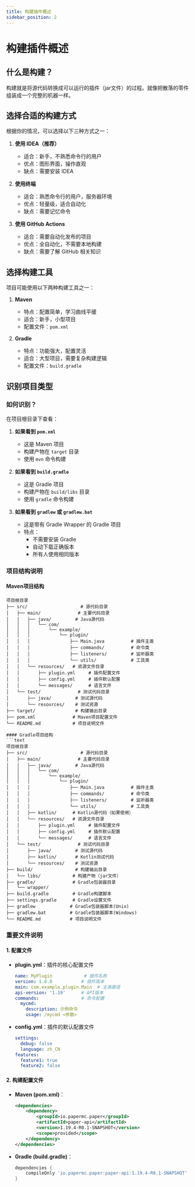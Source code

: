 ```yaml
---
title: 构建插件概述
sidebar_position: 2
---
```


# 构建插件概述

## 什么是构建？
构建就是将源代码转换成可以运行的插件（jar文件）的过程。就像把散落的零件组装成一个完整的机器一样。

## 选择合适的构建方式
根据你的情况，可以选择以下三种方式之一：

1. **使用 IDEA（推荐）**
   - 适合：新手，不熟悉命令行的用户
   - 优点：图形界面，操作直观
   - 缺点：需要安装 IDEA

2. **使用终端**
   - 适合：熟悉命令行的用户，服务器环境
   - 优点：轻量级，适合自动化
   - 缺点：需要记忆命令

3. **使用 GitHub Actions**
   - 适合：需要自动化发布的项目
   - 优点：全自动化，不需要本地构建
   - 缺点：需要了解 GitHub 相关知识

## 选择构建工具
项目可能使用以下两种构建工具之一：

1. **Maven**
   - 特点：配置简单，学习曲线平缓
   - 适合：新手，小型项目
   - 配置文件：`pom.xml`

2. **Gradle**
   - 特点：功能强大，配置灵活
   - 适合：大型项目，需要复杂构建逻辑
   - 配置文件：`build.gradle`

## 识别项目类型

### 如何识别？
在项目根目录下查看：

1. **如果看到 `pom.xml`**
   - 这是 Maven 项目
   - 构建产物在 `target` 目录
   - 使用 `mvn` 命令构建

2. **如果看到 `build.gradle`**
   - 这是 Gradle 项目
   - 构建产物在 `build/libs` 目录
   - 使用 `gradle` 命令构建

3. **如果看到 `gradlew` 或 `gradlew.bat`**
   - 这是带有 Gradle Wrapper 的 Gradle 项目
   - 特点：
     - 不需要安装 Gradle
     - 自动下载正确版本
     - 所有人使用相同版本

### 项目结构说明

#### Maven项目结构
```text
项目根目录
├── src/                    # 源代码目录
│   ├── main/              # 主要代码目录
│   │   ├── java/         # Java源代码
│   │   │   └── com/
│   │   │       └── example/
│   │   │           └── plugin/
│   │   │               ├── Main.java          # 插件主类
│   │   │               ├── commands/          # 命令类
│   │   │               ├── listeners/         # 监听器类
│   │   │               └── utils/             # 工具类
│   │   └── resources/   # 资源文件目录
│   │       ├── plugin.yml     # 插件配置文件
│   │       ├── config.yml     # 插件默认配置
│   │       └── messages/      # 语言文件
│   └── test/              # 测试代码目录
│       ├── java/         # 测试源代码
│       └── resources/    # 测试资源
├── target/               # 构建输出目录
├── pom.xml              # Maven项目配置文件
└── README.md            # 项目说明文件

#### Gradle项目结构
```text
项目根目录
├── src/                    # 源代码目录
│   ├── main/              # 主要代码目录
│   │   ├── java/         # Java源代码
│   │   │   └── com/
│   │   │       └── example/
│   │   │           └── plugin/
│   │   │               ├── Main.java          # 插件主类
│   │   │               ├── commands/          # 命令类
│   │   │               ├── listeners/         # 监听器类
│   │   │               └── utils/             # 工具类
│   │   ├── kotlin/      # Kotlin源代码（如果使用）
│   │   └── resources/   # 资源文件目录
│   │       ├── plugin.yml     # 插件配置文件
│   │       ├── config.yml     # 插件默认配置
│   │       └── messages/      # 语言文件
│   └── test/              # 测试代码目录
│       ├── java/         # 测试源代码
│       ├── kotlin/       # Kotlin测试代码
│       └── resources/    # 测试资源
├── build/                # 构建输出目录
│   └── libs/            # 构建产物（jar文件）
├── gradle/              # Gradle包装器目录
│   └── wrapper/
├── build.gradle         # Gradle构建脚本
├── settings.gradle      # Gradle设置文件
├── gradlew             # Gradle包装器脚本(Unix)
├── gradlew.bat         # Gradle包装器脚本(Windows)
└── README.md           # 项目说明文件
```

### 重要文件说明

#### 1. 配置文件
- **plugin.yml**：插件的核心配置文件
  ```yaml
  name: MyPlugin            # 插件名称
  version: 1.0.0           # 插件版本
  main: com.example.plugin.Main  # 主类路径
  api-version: '1.19'      # API版本
  commands:                # 命令配置
    mycmd:
      description: 示例命令
      usage: /mycmd <参数>
  ```

- **config.yml**：插件的默认配置文件
  ```yaml
  settings:
    debug: false
    language: zh_CN
  features:
    feature1: true
    feature2: false
  ```

#### 2. 构建配置文件
- **Maven (pom.xml)**：
  ```xml
  <dependencies>
      <dependency>
          <groupId>io.papermc.paper</groupId>
          <artifactId>paper-api</artifactId>
          <version>1.19.4-R0.1-SNAPSHOT</version>
          <scope>provided</scope>
      </dependency>
  </dependencies>
  ```

- **Gradle (build.gradle)**：
  ```groovy
  dependencies {
      compileOnly 'io.papermc.paper:paper-api:1.19.4-R0.1-SNAPSHOT'
  }
  ``` 